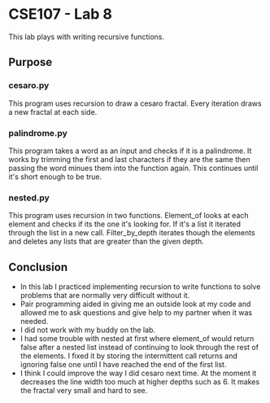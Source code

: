 # CSE107 - Lab 8

This lab plays with writing recursive functions.

## Purpose

### cesaro.py

This program uses recursion to draw a cesaro fractal. Every iteration 
draws a new fractal at each side.

### palindrome.py

This program takes a word as an input and checks if it is a palindrome.
It works by trimming the first and last characters if they are the 
same then passing the word minues them into the function again. This
continues until it's short enough to be true.

### nested.py

This program uses recursion in two functions. Element_of looks at each
element and checks if its the one it's looking for. If it's a list 
it iterated through the list in a new call. Filter_by_depth iterates
though the elements and deletes any lists that are greater than the 
given depth.

## Conclusion

* In this lab I practiced implementing recursion to write functions
  to solve problems that are normally very difficult without it.
* Pair programming aided in giving me an outside look at my code
  and allowed me to ask questions and give help to my partner when
  it was needed.
* I did not work with my buddy on the lab.
* I had some trouble with nested at first where element_of would 
  return false after a nested list instead of continuing to look 
  through the rest of the elements. I fixed it by storing the 
  intermittent call returns and ignoring false one until I have
  reached the end of the first list.
* I think I could improve the way I did cesaro next time. At the 
  moment it decreases the line width too much at higher depths such
  as 6. It makes the fractal very small and hard to see.